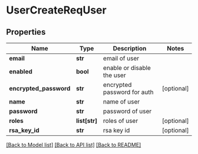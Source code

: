 # UserCreateReqUser

## Properties
Name | Type | Description | Notes
------------ | ------------- | ------------- | -------------
**email** | **str** | email of user | 
**enabled** | **bool** | enable or disable the user | 
**encrypted_password** | **str** | encrypted password for auth | [optional] 
**name** | **str** | name of user | 
**password** | **str** | password of user | 
**roles** | **list[str]** | roles of user | [optional] 
**rsa_key_id** | **str** | rsa key id | [optional] 

[[Back to Model list]](../README.md#documentation-for-models) [[Back to API list]](../README.md#documentation-for-api-endpoints) [[Back to README]](../README.md)



